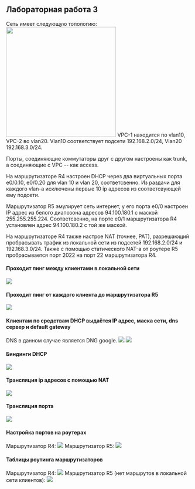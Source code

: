 ## Лабораторная работа 3
Сеть имеет следующую топологию:
<img src="images/topology.png" width="300"/>
VPC-1 находится по vlan10, VPC-2 во vlan20. Vlan10 соответствует подсети 192.168.2.0/24, Vlan20 192.168.3.0/24.

Порты, соединяющие коммутаторы друг с другом настроены как trunk, а соединяющие с VPC -- как access.

На маршрутизаторе R4 настроен DHCP через два виртуальных порта e0/0.10, e0/0.20 для vlan 10 и vlan 20, соответсвенно. Из раздачи для каждого vlan-а исключены первые 10 ip адресов из соответсвующей ему подсети.

Маршрутизатор R5 эмулирует сеть интернет, у его порта e0/0 настроен IP адрес из белого диапозона адресов 94.100.180.1 c маской 255.255.255.224. Соответсвенно, на порте e0/1 маршрутизатора R4 установлен адрес 94.100.180.2 с той же маской.

На маршрутизаторе R4 также настрое NAT (точнее, PAT), разрешающий пробрасывать трафик из локальной сети из подсетей 192.168.2.0/24 и 192.168.3.0/24. Также с помощью статического NAT-а от роутере R5 пробрасывается порт 2022 на порт 22 маршрутизатора R4.

#### Проходит пинг между клиентами в локальной сети
<img src="images/ping_clients.png"/>

#### Проходит пинг от каждого клиента до маршрутизатора R5
<img src="images/ping_outside.png"/>

#### Клиентам по средствам DHCP выдаётся IP адрес, маска сети, dns сервер и default gateway
DNS в данном случае является DNG google.
<img src="images/ip_client1.png">
<img src="images/ip_client2.png">

#### Биндинги DHCP
<img src="images/dhcp.png">

#### Трансляция ip адресов с помощью NAT
<img src="images/ping_translation.png">

#### Трансляция порта
<img src="images/port_translation.png">

#### Настройка портов на роутерах
Маршрутизатор R4:
<img src="images/interfaces_R4.png">
Маршрутизатор R5:
<img src="images/interfaces_R5.png">

#### Таблицы роутинга маршрутизаторов
Маршрутизатор R4:
<img src="images/ip_route_R4.png">
Маршрутизатор R5 (нет маршрутов в локальной сети клиентов):
<img src="images/ip_route_R5.png">
